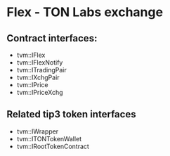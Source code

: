 # Flex - TON Labs exchange

## Contract interfaces:
* tvm::IFlex
* tvm::IFlexNotify
* tvm::ITradingPair
* tvm::IXchgPair
* tvm::IPrice
* tvm::IPriceXchg

## Related tip3 token interfaces
* tvm::IWrapper
* tvm::ITONTokenWallet
* tvm::IRootTokenContract


